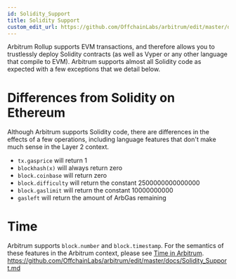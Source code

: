 ```yaml
---
id: Solidity_Support
title: Solidity Support
custom_edit_url: https://github.com/OffchainLabs/arbitrum/edit/master/docs/Solidity_Support.md
---
```


Arbitrum Rollup supports EVM transactions, and therefore allows you to trustlessly deploy Solidity contracts (as well as Vyper or any other language that compile to EVM). Arbitrum supports almost all Solidity code as expected with a few exceptions that we detail below.

# Differences from Solidity on Ethereum

Although Arbitrum supports Solidity code, there are differences in the effects of a few operations, including language features that don't make much sense in the Layer 2 context.

- `tx.gasprice` will return 1
- `blockhash(x)` will always return zero
- `block.coinbase` will return zero
- `block.difficulty` will return the constant 2500000000000000
- `block.gaslimit` will return the constant 10000000000
- `gasleft` will return the amount of ArbGas remaining

# Time

Arbitrum supports `block.number` and `block.timestamp`. For the semantics of these features in the Arbitrum context, please see [Time in Arbitrum](Time_in_Arbitrum.md).
https://github.com/OffchainLabs/arbitrum/edit/master/docs/Solidity_Support.md
